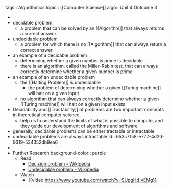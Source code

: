 tags:: Algorithmics
topic:: [[Computer Science]]
algo:: Unit 4 Outcome 3

-
- decidable problem
	- a problem that can be solved by an [[Algorithm]] that always returns a correct answer
- undecidable problem
	- a problem for which there is no [[Algorithm]] that can always return a correct answer
- an example of a decidable problem
	- determining whether a given number is prime is decidable
	- there is an algorithm, called the Miller-Rabin test, that can always correctly determine whether a given number is prime
- an example of an undecidable problem
	- the [[Halting Problem]] is undecidable
		- the problem of determining whether a given [[Turing machine]] will halt on a given input
	- no algorithm that can always correctly determine whether a given [[Turing machine]] will halt on a given input exists
- Decidability and [[Tractability]] of problems are two important concepts in theoretical computer science
	- help us to understand the limits of what is possible to compute, and they guide our development of algorithms and software
- generally, decidable problems can be either tractable or intractable
- undecidable problems are always intractable
  id:: 653c7158-e777-4d2d-9319-534352db9ea6
-
- Further Research
  background-color:: purple
	- Read
		- [Decision problem - Wikipedia](https://en.wikipedia.org/wiki/Decision_problem)
		- [Undecidable problem - Wikipedia](https://en.wikipedia.org/wiki/Undecidable_problem)
	- Watch
		- {{video https://www.youtube.com/watch?v=SUpgHd_vEMg}}